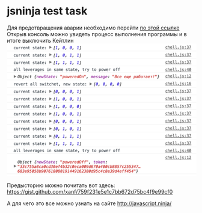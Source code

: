 # jsninja test task

Для предотвращения аварии необходимо перейти [по этой ссылке](http://ilagnev.com/jsninja)
Открыв консоль можно увидеть процесс выполнения программы и в итоге выключить Кейтлин
![resolved-example](resolved-example.png)

Предысторию можно почитать вот здесь: https://gist.github.com/xanf/759f231e5e1c7bb672d75bc4f9e99cf0

А для чего это все можно узнать на сайте http://javascript.ninja/
